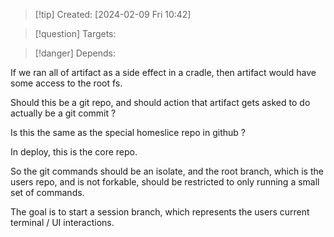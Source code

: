 
>[!tip] Created: [2024-02-09 Fri 10:42]

>[!question] Targets: 

>[!danger] Depends: 

If we ran all of artifact as a side effect in a cradle, then artifact would have some access to the root fs.

Should this be a git repo, and should action that artifact gets asked to do actually be a git commit ?

Is this the same as the special homeslice repo in github ?

In deploy, this is the core repo.  



So the git commands should be an isolate, and the root branch, which is the users repo, and is not forkable, should be restricted to only running a small set of commands.

The goal is to start a session branch, which represents the users current terminal / UI interactions.